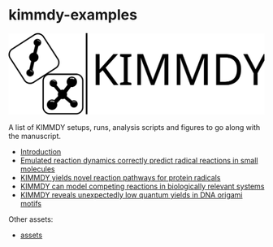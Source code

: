 # kimmdy-examples

![](./assets/kimmdy_logo.svg)

A list of KIMMDY setups, runs, analysis scripts and figures to go along with the manuscript.

- [Introduction]()
- [Emulated reaction dynamics correctly predict radical reactions in small molecules]()
- [KIMMDY yields novel reaction pathways for protein radicals]()
- [KIMMDY can model competing reactions in biologically relevant systems](https://github.com/graeter-group/kimmdy-hydrolysis-examples)
- [KIMMDY reveals unexpectedly low quantum yields in DNA origami motifs](https://github.com/graeter-group/kimmdy-dimerization-examples)

Other assets:

- [assets](./assets/)
